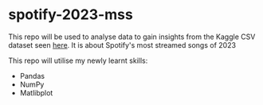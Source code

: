 # spotify-2023-mss

This repo will be used to analyse data to gain insights from the Kaggle CSV dataset seen [here](https://www.kaggle.com/datasets/rabieelkharoua/students-performance-dataset/data).
It is about Spotify's most streamed songs of 2023

This repo will utilise my newly learnt skills:

* Pandas 
* NumPy
* Matlibplot 
